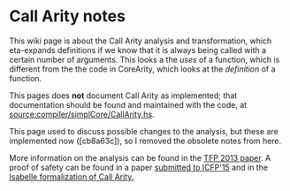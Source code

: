 # Call Arity notes


This wiki page is about the Call Arity analysis and transformation, which eta-expands definitions if we know that it is always being called with a certain number of arguments. This looks a the *uses* of a function, which is different from the the code in  CoreArity, which looks at the *definition* of a function.


This pages does **not** document Call Arity as implemented; that documentation should be found and maintained with the code, at [source:compiler/simplCore/CallArity.hs](/trac/ghc/browser/compiler/simplCore/CallArity.hs)[](/trac/ghc/export/HEAD/ghc/compiler/simplCore/CallArity.hs).


This page used to discuss possible changes to the analysis, but these are implemented now (\[cb8a63c\]), so I removed the obsolete notes from here.


More information on the analysis can be found in the [ TFP 2013 paper](http://www.joachim-breitner.de/publications/CallArity-TFP.pdf). A proof of safety can be found in a paper [ submitted to ICFP'15](http://www.joachim-breitner.de/publications/CallArity-ICFP2015-preprint.pdf) and in the [ Isabelle formalization of Call Arity.](http://afp.sourceforge.net/entries/Call_Arity.shtml)